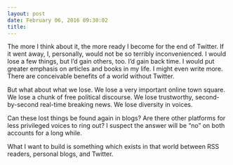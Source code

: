 ```yaml
---
layout: post
date: February 06, 2016 09:30:02
title: 
---
```

The more I think about it, the more ready I become for the end of Twitter. If it went away, I, personally, would not be so terribly inconvenienced. I would lose a few things, but I’d gain others, too. I’d gain back time. I would put greater emphasis on articles and books in my life. I might even write more. There are conceivable benefits of a world without Twitter.

But what about what we lose. We lose a very important online town square. We lose a chunk of free political discourse. We lose trustworthy, second-by-second real-time breaking news. We lose diversity in voices.

Can these lost things be found again in blogs? Are there other platforms for less privileged voices to ring out? I suspect the answer will be “no” on both accounts for a long while.

What I want to build is something which exists in that world between RSS readers, personal blogs, and Twitter.